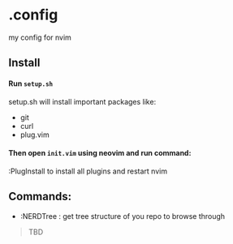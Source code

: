 # .config

my config for nvim


## Install

#### Run `setup.sh`

setup.sh will install important packages like:
- git
- curl
- plug.vim

#### Then open `init.vim` using neovim and run command:
:PlugInstall
to install all plugins and restart nvim

## Commands:
- :NERDTree : get tree structure of you repo to browse through

> TBD
